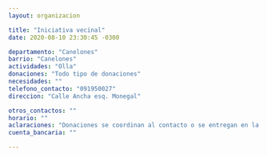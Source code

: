 ```yaml
---
layout: organizacion

title: "Iniciativa vecinal"
date: 2020-08-10 23:30:45 -0300

departamento: "Canelones"
barrio: "Canelones"
actividades: "Olla"
donaciones: "Todo tipo de donaciones"
necesidades: ""
telefono_contacto: "091950027"
direccion: "Calle Ancha esq. Monegal"

otros_contactos: ""
horario: ""
aclaraciones: "Donaciones se coordinan al contacto o se entregan en la dirección"
cuenta_bancaria: ""

---
```

